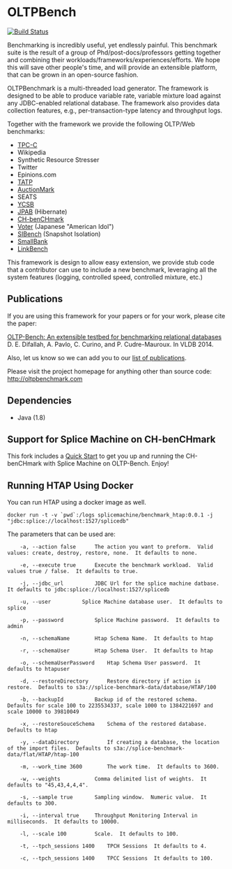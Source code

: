 # OLTPBench

[![Build Status](https://travis-ci.org/oltpbenchmark/oltpbench.png)](https://travis-ci.org/oltpbenchmark/oltpbench)

Benchmarking is incredibly useful, yet endlessly painful. This benchmark suite is the result of a group of
Phd/post-docs/professors getting together and combining their workloads/frameworks/experiences/efforts. We hope this
will save other people's time, and will provide an extensible platform, that can be grown in an open-source fashion. 

OLTPBenchmark is a multi-threaded load generator. The framework is designed to be able to produce variable rate,
variable mixture load against any JDBC-enabled relational database. The framework also provides data collection
features, e.g., per-transaction-type latency and throughput logs.

Together with the framework we provide the following OLTP/Web benchmarks:
  * [TPC-C](http://www.tpc.org/tpcc/)
  * Wikipedia
  * Synthetic Resource Stresser 
  * Twitter
  * Epinions.com
  * [TATP](http://tatpbenchmark.sourceforge.net/)
  * [AuctionMark](http://hstore.cs.brown.edu/projects/auctionmark/)
  * SEATS
  * [YCSB](https://github.com/brianfrankcooper/YCSB)
  * [JPAB](http://www.jpab.org) (Hibernate)
  * [CH-benCHmark](http://www-db.in.tum.de/research/projects/CHbenCHmark/?lang=en)
  * [Voter](https://github.com/VoltDB/voltdb/tree/master/examples/voter) (Japanese "American Idol")
  * [SIBench](http://sydney.edu.au/engineering/it/~fekete/teaching/serializableSI-Fekete.pdf) (Snapshot Isolation)
  * [SmallBank](http://ses.library.usyd.edu.au/bitstream/2123/5353/1/michael-cahill-2009-thesis.pdf)
  * [LinkBench](http://people.cs.uchicago.edu/~tga/pubs/sigmod-linkbench-2013.pdf)

This framework is design to allow easy extension, we provide stub code that a contributor can use to include a new
benchmark, leveraging all the system features (logging, controlled speed, controlled mixture, etc.)

## Publications

If you are using this framework for your papers or for your work, please cite the paper:

[OLTP-Bench: An extensible testbed for benchmarking relational databases](http://www.vldb.org/pvldb/vol7/p277-difallah.pdf) D. E. Difallah, A. Pavlo, C. Curino, and P. Cudre-Mauroux. In VLDB 2014.

Also, let us know so we can add you to our [list of publications](http://oltpbenchmark.com/wiki/index.php?title=Publications_Using_OLTPBenchmark).

Please visit the project homepage for anything other than source code: <http://oltpbenchmark.com>

## Dependencies

+ Java (1.8)

## Support for Splice Machine on CH-benCHmark

This fork includes a [Quick Start](https://github.com/splicemachine/htap-benchmark/wiki) to get you up and running the CH-benCHmark with Splice Machine on OLTP-Bench. Enjoy! 

## Running HTAP Using Docker

You can run HTAP using a docker image as well.

```
docker run -t -v `pwd`:/logs splicemachine/benchmark_htap:0.0.1 -j "jdbc:splice://localhost:1527/splicedb"
```

The parameters that can be used are:

```
	-a, --action false		The action you want to preform.  Valid values: create, destroy, restore, none.  It defaults to none. 

	-e, --execute true		Execute the benchmark workload.  Valid values true / false.  It defaults to true. 

	-j, --jdbc_url 			JDBC Url for the splice machine datbase.  It defaults to jdbc:splice://localhost:1527/splicedb 

	-u, --user 			Splice Machine database user.  It defaults to splice 

	-p, --password 			Splice Machine password.  It defaults to admin 

	-n, --schemaName 		Htap Schema Name.  It defaults to htap 

	-r, --schemaUser 		Htap Schema User.  It defaults to htap 

	-o, --schemaUserPassword 	Htap Schema User password.  It defaults to htapuser 

	-d, --restoreDirectory 		Restore directory if action is restore.  Defaults to s3a://splice-benchmark-data/database/HTAP/100 

	-b, --backupId 			Backup id of the restored schema.  Defaults for scale 100 to 2235534337, scale 1000 to 1384221697 and scale 10000 to 39810049 

	-x, --restoreSouceSchema 	Schema of the restored database.  Defaults to htap 

	-y, --dataDirectory 		If creating a database, the location of the import files.  Defaults to s3a://splice-benchmark-data/flat/HTAP/htap-100 

	-m, --work_time 3600		The work time.  It defaults to 3600. 

	-w, --weights 			Comma delimited list of weights.  It defaults to "45,43,4,4,4". 

	-s, --sample true		Sampling window.  Numeric value.  It defaults to 300. 

	-i, --interval true		Throughput Monitoring Interval in milliseconds.  It defaults to 10000. 

	-l, --scale 100			Scale.  It defaults to 100. 

	-t, --tpch_sessions 1400	TPCH Sessions  It defaults to 4. 

	-c, --tpch_sessions 1400	TPCC Sessions  It defaults to 100. 

```

